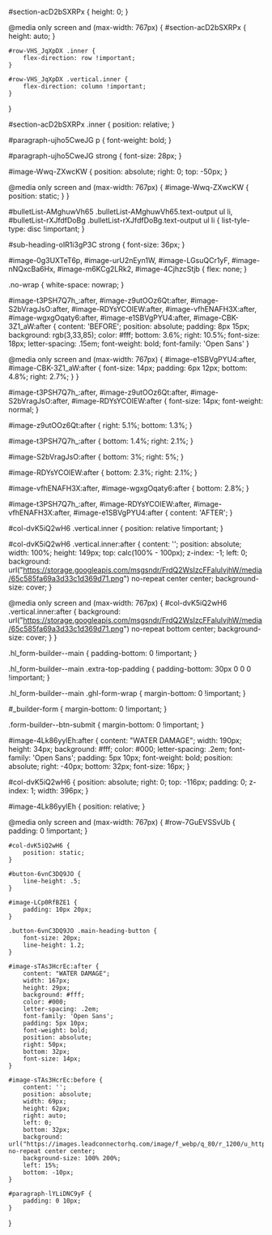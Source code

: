#section-acD2bSXRPx {
    height: 0;
}

@media only screen and (max-width: 767px) {
    #section-acD2bSXRPx {
        height: auto;
    }

    #row-VHS_JqXpDX .inner {
        flex-direction: row !important;
    }

    #row-VHS_JqXpDX .vertical.inner {
        flex-direction: column !important;
    }
}

#section-acD2bSXRPx .inner {
    position: relative;
}

#paragraph-ujho5CweJG p {
    font-weight: bold;
}

#paragraph-ujho5CweJG strong {
    font-size: 28px;
}

#image-Wwq-ZXwcKW {
    position: absolute;
    right: 0;
    top: -50px;
}

@media only screen and (max-width: 767px) {
    #image-Wwq-ZXwcKW {
        position: static;
    }
}

#bulletList-AMghuwVh65 .bulletList-AMghuwVh65.text-output ul li,
#bulletList-rXJfdfDoBg .bulletList-rXJfdfDoBg.text-output ul li {
    list-tyle-type: disc !important;
}

#sub-heading-oIR1i3gP3C strong {
    font-size: 36px;
}

#image-0g3UXTeT6p,
#image-urU2nEyn1W,
#image-LGsuQCr1yF,
#image-nNQxcBa6Hx,
#image-m6KCg2LRk2,
#image-4CjhzcStjb {
    flex: none;
}

.no-wrap {
    white-space: nowrap;
}

#image-t3PSH7Q7h_:after,
#image-z9utOOz6Qt:after,
#image-S2bVragJsO:after,
#image-RDYsYCOIEW:after,
#image-vfhENAFH3X:after,
#image-wgxgOqaty6:after,
#image-e1SBVgPYU4:after,
#image-CBK-3Z1_aW:after {
    content: 'BEFORE';
    position: absolute;
    padding: 8px 15px;
    background: rgb(3,33,85);
    color: #fff;
    bottom: 3.6%;
    right: 10.5%;
    font-size: 18px;
    letter-spacing: .15em;
    font-weight: bold;
    font-family: 'Open Sans'
}

@media only screen and (max-width: 767px) {
    #image-e1SBVgPYU4:after,
  #image-CBK-3Z1_aW:after {
        font-size: 14px;
        padding: 6px 12px;
        bottom: 4.8%;
        right: 2.7%;
    }
}

#image-t3PSH7Q7h_:after,
#image-z9utOOz6Qt:after,
#image-S2bVragJsO:after,
#image-RDYsYCOIEW:after {
    font-size: 14px;
    font-weight: normal;
}

#image-z9utOOz6Qt:after {
    right: 5.1%;
    bottom: 1.3%;
}

#image-t3PSH7Q7h_:after {
    bottom: 1.4%;
    right: 2.1%;
}

#image-S2bVragJsO:after {
    bottom: 3%;
    right: 5%;
}

#image-RDYsYCOIEW:after {
    bottom: 2.3%;
    right: 2.1%;
}

#image-vfhENAFH3X:after,
#image-wgxgOqaty6:after {
    bottom: 2.8%;
}

#image-t3PSH7Q7h_:after,
#image-RDYsYCOIEW:after,
#image-vfhENAFH3X:after,
#image-e1SBVgPYU4:after {
    content: 'AFTER';
}

#col-dvK5iQ2wH6 .vertical.inner {
    position: relative !important;
}

#col-dvK5iQ2wH6 .vertical.inner:after {
    content: '';
    position: absolute;
    width: 100%;
    height: 149px;
    top: calc(100% - 100px);
    z-index: -1;
    left: 0;
    background: url("https://storage.googleapis.com/msgsndr/FrdQ2WsIzcFFalulvjhW/media/65c585fa69a3d33c1d369d71.png") no-repeat center center;
    background-size: cover;
}

@media only screen and (max-width: 767px) {
    #col-dvK5iQ2wH6 .vertical.inner:after {
        background: url("https://storage.googleapis.com/msgsndr/FrdQ2WsIzcFFalulvjhW/media/65c585fa69a3d33c1d369d71.png") no-repeat bottom center;
        background-size: cover;
    }
}

.hl_form-builder--main {
    padding-bottom: 0 !important;
}

.hl_form-builder--main .extra-top-padding {
    padding-bottom: 30px 0 0 0 !important;
}

.hl_form-builder--main .ghl-form-wrap {
    margin-bottom: 0 !important;
}

#_builder-form {
    margin-bottom: 0 !important;
}

.form-builder--btn-submit {
    margin-bottom: 0 !important;
}

#image-4Lk86yylEh:after {
    content: "WATER DAMAGE";
    width: 190px;
    height: 34px;
    background: #fff;
    color: #000;
    letter-spacing: .2em;
    font-family: 'Open Sans';
    padding: 5px 10px;
    font-weight: bold;
    position: absolute;
    right: -40px;
    bottom: 32px;
    font-size: 16px;
}

#col-dvK5iQ2wH6 {
    position: absolute;
    right: 0;
    top: -116px;
    padding: 0;
    z-index: 1;
    width: 396px;
}

#image-4Lk86yylEh {
    position: relative;
}

@media only screen and (max-width: 767px) {
    #row-7GuEVSSvUb {
        padding: 0 !important;
    }

    #col-dvK5iQ2wH6 {
        position: static;
    }

    #button-6vnC3DQ9JO {
        line-height: .5;
    }

    #image-LCp0RfBZE1 {
        padding: 10px 20px;
    }

    .button-6vnC3DQ9JO .main-heading-button {
        font-size: 20px;
        line-height: 1.2;
    }

    #image-sTAs3HcrEc:after {
        content: "WATER DAMAGE";
        width: 167px;
        height: 29px;
        background: #fff;
        color: #000;
        letter-spacing: .2em;
        font-family: 'Open Sans';
        padding: 5px 10px;
        font-weight: bold;
        position: absolute;
        right: 50px;
        bottom: 32px;
        font-size: 14px;
    }

    #image-sTAs3HcrEc:before {
        content: '';
        position: absolute;
        width: 69px;
        height: 62px;
        right: auto;
        left: 0;
        bottom: 32px;
        background: url("https://images.leadconnectorhq.com/image/f_webp/q_80/r_1200/u_https://assets.cdn.filesafe.space/FrdQ2WsIzcFFalulvjhW/media/65c44e38fbab07ed68e10110.svg+xml") no-repeat center center;
        background-size: 100% 200%;
        left: 15%;
        bottom: -10px;
    }

    #paragraph-lYLiDNC9yF {
        padding: 0 10px;
    }
}